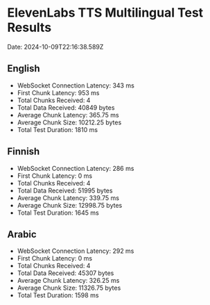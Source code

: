 # ElevenLabs TTS Multilingual Test Results

Date: 2024-10-09T22:16:38.589Z

## English

- WebSocket Connection Latency: 343 ms
- First Chunk Latency: 953 ms
- Total Chunks Received: 4
- Total Data Received: 40849 bytes
- Average Chunk Latency: 365.75 ms
- Average Chunk Size: 10212.25 bytes
- Total Test Duration: 1810 ms

## Finnish

- WebSocket Connection Latency: 286 ms
- First Chunk Latency: 0 ms
- Total Chunks Received: 4
- Total Data Received: 51995 bytes
- Average Chunk Latency: 339.75 ms
- Average Chunk Size: 12998.75 bytes
- Total Test Duration: 1645 ms

## Arabic

- WebSocket Connection Latency: 292 ms
- First Chunk Latency: 0 ms
- Total Chunks Received: 4
- Total Data Received: 45307 bytes
- Average Chunk Latency: 326.25 ms
- Average Chunk Size: 11326.75 bytes
- Total Test Duration: 1598 ms

